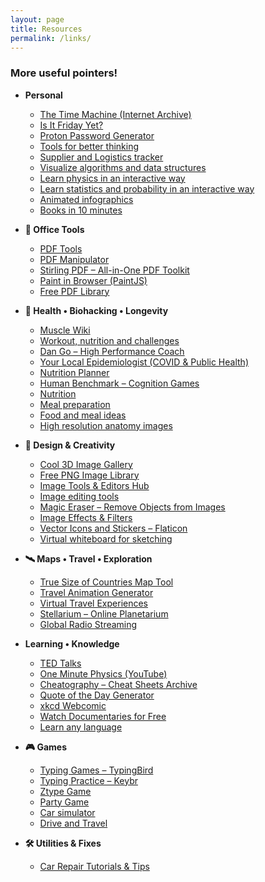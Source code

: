 ```yaml
---
layout: page
title: Resources
permalink: /links/
---
```


### More useful pointers!

- **Personal**
  - [The Time Machine (Internet Archive)](https://wayback-api.archive.org)
  - [Is It Friday Yet?](https://adam-abed-abud.github.io/isitfridayyet)
  - [Proton Password Generator](https://proton.me/pass/password-generator/)
  - [Tools for better thinking](https://untools.co/)
  - [Supplier and Logistics tracker](https://www.importyeti.com/)
  - [Visualize algorithms and data structures](https://staying.fun/en/)
  - [Learn physics in an interactive way](https://phet.colorado.edu/)
  - [Learn statistics and probability in an interactive way](https://seeing-theory.brown.edu/)
  - [Animated infographics](https://animagraffs.com/)
  - [Books in 10 minutes](https://sobrief.com)


- **🧰 Office Tools**
  - [PDF Tools](https://www.pdfescape.com/)
  - [PDF Manipulator](https://www.pdfescape.com/online-pdf-editor/)
  - [Stirling PDF – All-in-One PDF Toolkit](https://www.stirlingpdf.com/)
  - [Paint in Browser (PaintJS)](https://jspaint.app)
  - [Free PDF Library](https://www.pdfdrive.com/)

- **🧬 Health • Biohacking • Longevity**
  - [Muscle Wiki](https://musclewiki.com/)
  - [Workout, nutrition and challenges](https://darebee.com/)
  - [Dan Go – High Performance Coach](https://www.dango.co/)
  - [Your Local Epidemiologist (COVID & Public Health)](https://yourlocalepidemiologist.substack.com/)
  - [Nutrition Planner](https://www.eatthismuch.com)
  - [Human Benchmark – Cognition Games](https://humanbenchmark.com/)
  - [Nutrition](https://www.eatthismuch.com)
  - [Meal preparation](https://www.eatthismuch.com/)
  - [Food and meal ideas](https://www.supercook.com)
  - [High resolution anatomy images](https://smart.servier.com/)

- **🎨 Design & Creativity**
  - [Cool 3D Image Gallery](https://www.thiings.co/things)
  - [Free PNG Image Library](https://pngimg.com/)
  - [Image Tools & Editors Hub](https://10015.io/)
  - [Image editing tools](https://remove.photos/)
  - [Magic Eraser – Remove Objects from Images](https://magicstudio.com/magiceraser/)
  - [Image Effects & Filters](https://www.tooooools.app)
  - [Vector Icons and Stickers – Flaticon](https://www.flaticon.com/)
  - [Virtual whiteboard for sketching](https://excalidraw.com/)

- **🛰️ Maps • Travel • Exploration**
  - [True Size of Countries Map Tool](https://thetruesize.com/)
  - [Travel Animation Generator](https://mult.dev/)
  - [Virtual Travel Experiences](https://virtualvacation.us/)
  - [Stellarium – Online Planetarium](https://stellarium-web.org/)
  - [Global Radio Streaming](http://radiocast.co)

- **Learning • Knowledge**
  - [TED Talks](https://www.ted.com/)
  - [One Minute Physics (YouTube)](https://www.youtube.com/user/minutephysics/)
  - [Cheatography – Cheat Sheets Archive](https://cheatography.com/)
  - [Quote of the Day Generator](https://uplift.vercel.app/)
  - [xkcd Webcomic](https://xkcd.com)
  - [Watch Documentaries for Free](https://topdocumentaryfilms.com/)
  - [Learn any language](https://topdocumentaryfilms.com/)


- **🎮 Games**
  - [Typing Games – TypingBird](https://typingbird.com/)
  - [Typing Practice – Keybr](https://www.keybr.com/)
  - [Ztype Game](https://zty.pe/)
  - [Party Game](https://www.airconsole.com/)
  - [Car simulator](https://slowroads.io/)
  - [Drive and Travel](https://drivenlisten.com/)

- **🛠️ Utilities & Fixes**
  - [Car Repair Tutorials & Tips](https://www.carcarekiosk.com)

